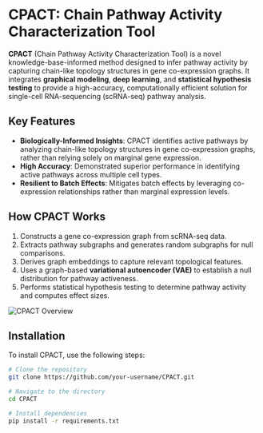 # CPACT: Chain Pathway Activity Characterization Tool

**CPACT** (Chain Pathway Activity Characterization Tool) is a novel knowledge-base-informed method designed to infer pathway activity by capturing chain-like topology structures in gene co-expression graphs. It integrates **graphical modeling**, **deep learning**, and **statistical hypothesis testing** to provide a high-accuracy, computationally efficient solution for single-cell RNA-sequencing (scRNA-seq) pathway analysis.

## Key Features

- **Biologically-Informed Insights**: CPACT identifies active pathways by analyzing chain-like topology structures in gene co-expression graphs, rather than relying solely on marginal gene expression.
- **High Accuracy**: Demonstrated superior performance in identifying active pathways across multiple cell types.
- **Resilient to Batch Effects**: Mitigates batch effects by leveraging co-expression relationships rather than marginal expression levels.

## How CPACT Works

1. Constructs a gene co-expression graph from scRNA-seq data.
2. Extracts pathway subgraphs and generates random subgraphs for null comparisons.
3. Derives graph embeddings to capture relevant topological features.
4. Uses a graph-based **variational autoencoder (VAE)** to establish a null distribution for pathway activeness.
5. Performs statistical hypothesis testing to determine pathway activity and computes effect sizes.

![CPACT Overview](path/to/your/image.png)

## Installation

To install CPACT, use the following steps:

```bash
# Clone the repository
git clone https://github.com/your-username/CPACT.git

# Navigate to the directory
cd CPACT

# Install dependencies
pip install -r requirements.txt
